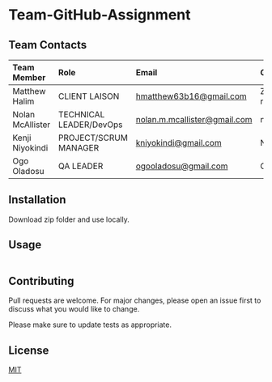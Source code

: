 # Team-GitHub-Assignment

## Team Contacts

|Team Member     |Role                   |Email                       |GitHub             |
|:---------------|:----------------------|:---------------------------|:------------------|
|Matthew Halim   |CLIENT LAISON          |hmatthew63b16@gmail.com     |Zeon-restorationist|
|Nolan McAllister|TECHNICAL LEADER/DevOps|nolan.m.mcallister@gmail.com|nolanM123          |
|Kenji Niyokindi |PROJECT/SCRUM MANAGER  |kniyokindi@gmail.com        |Niyokindi          |
|Ogo Oladosu     |QA LEADER              |ogooladosu@gmail.com        |Ogo-O              |

## Installation

Download zip folder and use locally.

## Usage

```
```

## Contributing
Pull requests are welcome. For major changes, please open an issue first to discuss what you would like to change.

Please make sure to update tests as appropriate.

## License
[MIT](https://choosealicense.com/licenses/mit/)